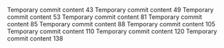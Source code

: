 Temporary commit content 43
Temporary commit content 49
Temporary commit content 53
Temporary commit content 81
Temporary commit content 85
Temporary commit content 88
Temporary commit content 105
Temporary commit content 110
Temporary commit content 120
Temporary commit content 138
